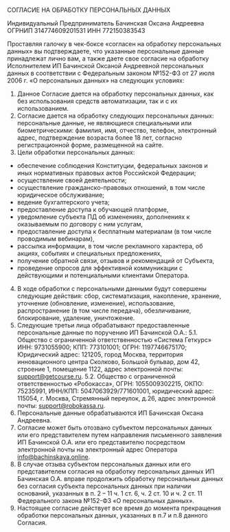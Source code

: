 СОГЛАСИЕ НА ОБРАБОТКУ ПЕРСОНАЛЬНЫХ ДАННЫХ

Индивидуальный Предприниматель Бачинская Оксана Андреевна
ОГРНИП 314774609201531 
ИНН 772150383543

Проставляя галочку в чек-боксе «согласен на обработку персональных данных» вы подтверждаете, что указанные персональные данные принадлежат лично вам, а также даете свое согласие на обработку Исполнителем ИП Бачинской Оксаной Андреевной персональных данных в соответствии с Федеральным законом №152-ФЗ от 27 июля 2006 г. «О персональных данных» на следующих условиях:

1. Данное Согласие дается на обработку персональных данных, как без использования средств автоматизации, так и с их использованием.
2. Согласие дается на обработку следующих персональных данных:
персональные данные, не являющиеся специальными или биометрическими: фамилия, имя, отчество, телефон, электронный адрес, подтверждение возраста более 18 лет, согласно регистрационной форме, размещенной на сайте.
3. Цели обработки персональных данных:
- обеспечение соблюдения Конституции, федеральных законов и иных нормативных правовых актов Российской Федерации;
- осуществление своей деятельности;
- осуществление гражданско-правовых отношений, в том числе юридическое обслуживание;
- ведение бухгалтерского учета;
- предоставление доступа к обучающей платформе,
- уведомление субъекта ПД об изменениях, дополнениях к оказываемым по договору с ним услугам,
- предоставление доступа к бесплатным материалам (в том числе проводимым вебинарам),
- рассылка информации, в том числе рекламного характера, об акциях, событиях и специальных предложениях,
- получение обратной связи, отзывов и рекомендаций от Субъекта,
- проведение опросов для эффективной коммуникации с действующими и потенциальными клиентами Оператора.
4. В ходе обработки с персональными данными будут совершены следующие действия: сбор, систематизация, накопление, хранение, уточнение (обновление, изменение), использование, распространение (в том числе передача), обезличивание, блокирование, удаление, уничтожение.
5. Следующие третьи лица обрабатывают предоставленные персональные данные по поручению ИП Бачинской О.А.:
5.1. Общество с ограниченной ответственностью «Система Геткурс» ИНН: 9731055900; КПП: 773101001; ОГРН: 1197746675170; Юридический адрес: 121205, город Москва, территория инновационного центра Сколково, Большой бульвар, дом 42, строение 1, помещение 1122, адрес электронной почты: support@getcourse.ru.
5.2. Общество с ограниченной ответственностью «Робокасса», ОГРН: 1055009302215, ОКПО: 75235991, ИНН/КПП: 5047063929/771601001, юридический адрес: 115054, г. Москва, Стремянный переулок, д.26, адрес электронной почты: support@robokassa.ru.
6. Персональные данные обрабатываются ИП Бачинская Оксана Андреевна.
7. Согласие может быть отозвано субъектом персональных данных или его представителем путем направления письменного заявления ИП Бачинской О.А. или его представителю посредством электронной почты на электронный адрес Оператора info@bachinskaya.online.
8. В случае отзыва субъектом персональных данных или его представителем согласия на обработку персональных данных ИП Бачинская О.А. вправе продолжить обработку персональных данных без согласия субъекта персональных данных при наличии оснований, указанных в п. 2 – 11 ч. 1 ст. 6, ч. 2 ст. 10 и ч. 2 ст. 11 Федерального закона №152-ФЗ «О персональных данных».
9. Настоящее согласие действует все время до момента прекращения обработки персональных данных, указанных в п.7 и п.8 данного Согласия.
